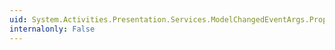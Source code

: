 ```yaml
---
uid: System.Activities.Presentation.Services.ModelChangedEventArgs.PropertiesChanged
internalonly: False
---
```

